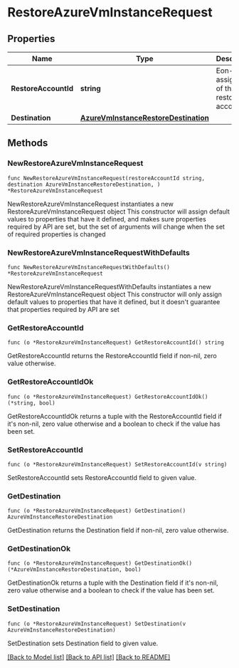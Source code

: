 # RestoreAzureVmInstanceRequest

## Properties

Name | Type | Description | Notes
------------ | ------------- | ------------- | -------------
**RestoreAccountId** | **string** | Eon-assigned ID of the restore account. | 
**Destination** | [**AzureVmInstanceRestoreDestination**](AzureVmInstanceRestoreDestination.md) |  | 

## Methods

### NewRestoreAzureVmInstanceRequest

`func NewRestoreAzureVmInstanceRequest(restoreAccountId string, destination AzureVmInstanceRestoreDestination, ) *RestoreAzureVmInstanceRequest`

NewRestoreAzureVmInstanceRequest instantiates a new RestoreAzureVmInstanceRequest object
This constructor will assign default values to properties that have it defined,
and makes sure properties required by API are set, but the set of arguments
will change when the set of required properties is changed

### NewRestoreAzureVmInstanceRequestWithDefaults

`func NewRestoreAzureVmInstanceRequestWithDefaults() *RestoreAzureVmInstanceRequest`

NewRestoreAzureVmInstanceRequestWithDefaults instantiates a new RestoreAzureVmInstanceRequest object
This constructor will only assign default values to properties that have it defined,
but it doesn't guarantee that properties required by API are set

### GetRestoreAccountId

`func (o *RestoreAzureVmInstanceRequest) GetRestoreAccountId() string`

GetRestoreAccountId returns the RestoreAccountId field if non-nil, zero value otherwise.

### GetRestoreAccountIdOk

`func (o *RestoreAzureVmInstanceRequest) GetRestoreAccountIdOk() (*string, bool)`

GetRestoreAccountIdOk returns a tuple with the RestoreAccountId field if it's non-nil, zero value otherwise
and a boolean to check if the value has been set.

### SetRestoreAccountId

`func (o *RestoreAzureVmInstanceRequest) SetRestoreAccountId(v string)`

SetRestoreAccountId sets RestoreAccountId field to given value.


### GetDestination

`func (o *RestoreAzureVmInstanceRequest) GetDestination() AzureVmInstanceRestoreDestination`

GetDestination returns the Destination field if non-nil, zero value otherwise.

### GetDestinationOk

`func (o *RestoreAzureVmInstanceRequest) GetDestinationOk() (*AzureVmInstanceRestoreDestination, bool)`

GetDestinationOk returns a tuple with the Destination field if it's non-nil, zero value otherwise
and a boolean to check if the value has been set.

### SetDestination

`func (o *RestoreAzureVmInstanceRequest) SetDestination(v AzureVmInstanceRestoreDestination)`

SetDestination sets Destination field to given value.



[[Back to Model list]](../README.md#documentation-for-models) [[Back to API list]](../README.md#documentation-for-api-endpoints) [[Back to README]](../README.md)


